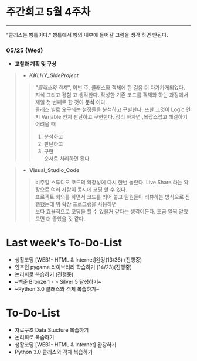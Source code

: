 # 주간회고 5월 4주차
---
"클래스는 빵틀이다." 빵틀에서 빵의 내부에 들어갈 크림을 생각 하면 안된다.
### 05/25 (Wed)




+ **고찰과 계획 및 구상**<br>
> + ***KKLHY_SideProject***
>> *"클래스와 객체"*, 이번 주, 클래스와 객체에 한 걸음 더 다가가게되었다. 지식 그리고 경험 고 생각한다. 작성한 기존 코드를
>> 객체화 하는 과정에서 제일 첫 번째로 한 것이 **분석** 이다. <br>
>> 클래스 별로 요구되는 설정들을 분석하고 구별한다. 또한 그것이 Logic 인지 Variable 인지 판단하고 구현한다.
>> 정리 하자면 ,복잡스럽고 해결하기 어려울 때 <br>
>> 1. 분석하고<br> 
>> 2. 판단하고<br> 
>> 3. 구현<br> 
>> 순서로 처리하면 된다.
  
>> 
> + **Visual_Studio_Code**
>> 비주얼 스튜디오 코드의 확장성에 다시 한번 놀랐다. Live Share 라는 확장으로 여러 사람이 동시에 코딩 할 수 있다.<br>
>> 프로젝트 회의를 하면서 코드를 띄어 놓고 팀원들이 리뷰하는 방식으로 진행했는데 위 확장 프로그램을 사용하면 <br>
>> 보다 효율적으로 코딩을 할 수 있을거 같다는 생각이든다. 조금 일찍 알았으면 더 좋았을 것 같다.<br>
>> 





# Last week's To-Do-List
+ 생활코딩 [WEB1- HTML & Internet]완강(13/36) (진행중) <br>
+ 인프런 pygame 라이브러리 학습하기 (14/23)(진행중)
+ 논리회로 복습하기 (진행중)
+ ~백준 Bronze 1 - > Silver 5 달성하기~
+ ~Python 3.0 클래스와 객체 복습하기~

# To-Do-List
+ 자료구조 Data Stucture  복습하기
+ 논리회로 복습하기 
+ 생활코딩 [WEB1- HTML & Internet] 완강하기
+ Python 3.0 클래스와 객체 복습하기

